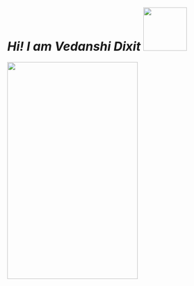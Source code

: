   # *Hi! I am Vedanshi Dixit*   <img src="https://media.giphy.com/media/C7o9DQBDU9WNLdacG1/giphy.gif" width="100"/>
 
<div align="left">
  <img src="https://media.giphy.com/media/RM4r6kwnckWAEt71RQ/giphy-downsized-large.gif" width="300" height="500"/>
</div>

